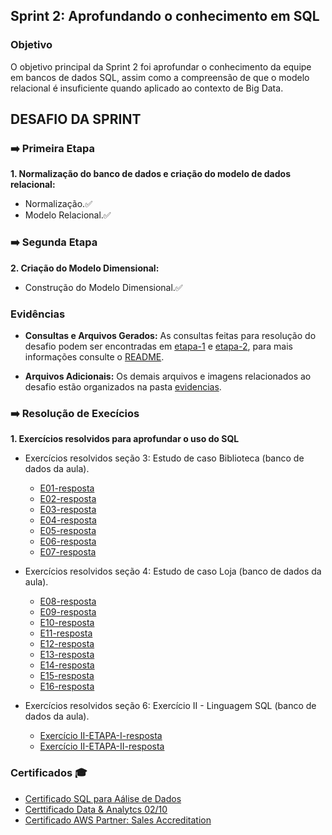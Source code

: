 ## Sprint 2: Aprofundando o conhecimento em SQL

### Objetivo

O objetivo principal da Sprint 2 foi aprofundar o conhecimento da equipe em bancos de dados SQL, assim como a compreensão de que o modelo relacional é insuficiente quando aplicado ao contexto de Big Data.

## DESAFIO DA SPRINT

### ➡️ Primeira Etapa

**1. Normalização do banco de dados e criação do modelo de dados relacional:**

* Normalização.✅
* Modelo Relacional.✅

### ➡️ Segunda Etapa

**2. Criação do Modelo Dimensional:**

* Construção do Modelo Dimensional.✅

### Evidências

* **Consultas e Arquivos Gerados:** As consultas feitas para resolução do desafio podem ser encontradas em [etapa-1](desafio/etapa-1) e [etapa-2](desafio/etapa-2), para mais informações consulte o [README](desafio/README.md).

* **Arquivos Adicionais:** Os demais arquivos e imagens relacionados ao desafio estão organizados na pasta [evidencias](evidencias).


### ➡️ Resolução de Execícios

**1. Exercícios resolvidos para aprofundar o uso do SQL**

* Exercícios resolvidos seção 3: Estudo de caso Biblioteca (banco de dados da aula).
    * [E01-resposta](exercicios/E01-resposta.sql)
    * [E02-resposta](exercicios/E02-resposta.sql)
    * [E03-resposta](exercicios/E03-resposta.sql)
    * [E04-resposta](exercicios/E04-resposta.sql)
    * [E05-resposta](exercicios/E05-resposta.sql)
    * [E06-resposta](exercicios/E06-resposta.sql)
    * [E07-resposta](exercicios/E07-resposta.sql)

* Exercícios resolvidos seção 4: Estudo de caso Loja (banco de dados da aula).
    * [E08-resposta](exercicios/E08-resposta.sql)
    * [E09-resposta](exercicios/E09-resposta.sql)
    * [E10-resposta](exercicios/E10-resposta.sql)
    * [E11-resposta](exercicios/E11-resposta.sql)
    * [E12-resposta](exercicios/E12-resposta.sql)
    * [E13-resposta](exercicios/E13-resposta.sql)
    * [E14-resposta](exercicios/E14-resposta.sql)
    * [E15-resposta](exercicios/E15-resposta.sql)
    * [E16-resposta](exercicios/E16-resposta.sql)

* Exercícios resolvidos seção 6: Exercício II - Linguagem SQL (banco de dados da aula).
    * [Exercício II-ETAPA-I-resposta](exercicios/exercicio-II-etapa-1.csv)
    * [Exercício II-ETAPA-II-resposta](exercicios/exercicio-II-etapa-2.csv)


### Certificados 🎓

- [Certificado SQL para Aálise de Dados](certificados/certificado-sql.jpg)
- [Certtificado Data & Analytcs 02/10](certificados/certificado-data&analytics-2.jpg)
- [Certificado AWS Partner: Sales Accreditation](certificados/certificado-AWS-Course-Completion-Certificate.png)


